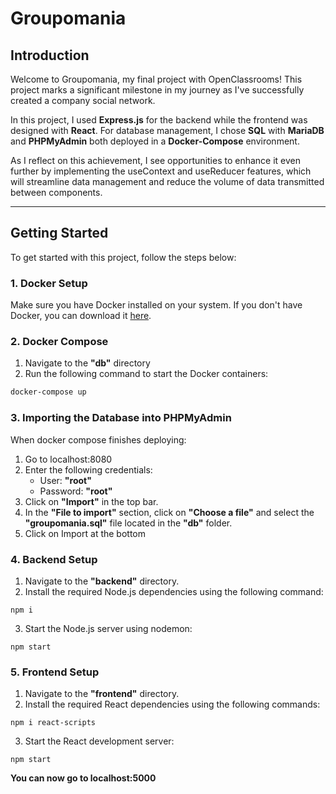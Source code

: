 # Groupomania

## Introduction

Welcome to Groupomania, my final project with OpenClassrooms! This project marks a significant milestone in my journey as I've successfully created a company social network.

In this project, I used **Express.js** for the backend while the frontend was designed with **React**.
For database management, I chose **SQL** with **MariaDB** and **PHPMyAdmin** both deployed in a **Docker-Compose** environment.

As I reflect on this achievement, I see opportunities to enhance it even further by implementing the useContext and useReducer features, which will streamline data management and reduce the volume of data transmitted between components.

---

## Getting Started

To get started with this project, follow the steps below:

### 1. Docker Setup

Make sure you have Docker installed on your system. If you don't have Docker, you can download it [here](https://www.docker.com/get-started).

### 2. Docker Compose

1. Navigate to the **"db"** directory
2. Run the following command to start the Docker containers:

```bash
docker-compose up
```

### 3. Importing the Database into PHPMyAdmin

When docker compose finishes deploying:

1.  Go to localhost:8080
2.  Enter the following credentials:
    -   User: **"root"**
    -   Password: **"root"**
3.  Click on **"Import"** in the top bar.
4.  In the **"File to import"** section, click on **"Choose a file"** and select the **"groupomania.sql"** file located in the **"db"** folder.
5.  Click on Import at the bottom

### 4. Backend Setup

1. Navigate to the **"backend"** directory.
2. Install the required Node.js dependencies using the following command:

```
npm i
```

3. Start the Node.js server using nodemon:

```
npm start
```

### 5. Frontend Setup

1. Navigate to the **"frontend"** directory.
2. Install the required React dependencies using the following commands:

```
npm i react-scripts
```

3. Start the React development server:

```
npm start
```

**You can now go to localhost:5000**
